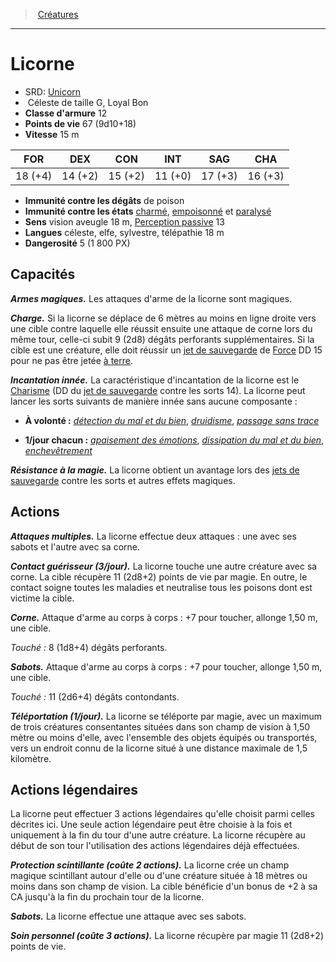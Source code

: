 ﻿---
!MonsterHD
Type: Céleste
Size: G
Alignment: Loyal Bon
ArmorClass: 12
HitPoints: 67 (9d10+18)
Speed: 15 m
Strength: 18 (+4)
Dexterity: 14 (+2)
Constitution: 15 (+2)
Intelligence: 11 (+0)
Wisdom: 17 (+3)
Charisma: 16 (+3)
DamageImmunities: de poison
ConditionImmunities: '[charmé](hd_conditions_charme.md), [empoisonné](hd_conditions_empoisonne.md) et [paralysé](hd_conditions_paralyse.md)'
Senses: vision aveugle 18 m, [Perception passive](hd_abilities_dexterity_perception_passive.md) 13
Languages: céleste, elfe, sylvestre, télépathie 18 m
Challenge: 5 (1 800 PX)
Id: monsters_hd.md#licorne
ParentLink: monsters_hd.md#créatures
Name: Licorne
ParentName: Créatures
NameLevel: 1
AltName: '[Unicorn](srd_monsters_unicorn.md)'
Attributes: {}
---
> [Créatures](hd_monsters.md)

---

# Licorne

- SRD: [Unicorn](srd_monsters_unicorn.md)
-  Céleste de taille G, Loyal Bon
- **Classe d'armure** 12
- **Points de vie** 67 (9d10+18)
- **Vitesse** 15 m

|FOR|DEX|CON|INT|SAG|CHA|
|---|---|---|---|---|---|
|18 (+4)|14 (+2)|15 (+2)|11 (+0)|17 (+3)|16 (+3)|

- **Immunité contre les dégâts** de poison
- **Immunité contre les états** [charmé](hd_conditions_charme.md), [empoisonné](hd_conditions_empoisonne.md) et [paralysé](hd_conditions_paralyse.md)
- **Sens** vision aveugle 18 m, [Perception passive](hd_abilities_dexterity_perception_passive.md) 13
- **Langues** céleste, elfe, sylvestre, télépathie 18 m
- **Dangerosité** 5 (1 800 PX)

## Capacités

**_Armes magiques._** Les attaques d'arme de la licorne sont magiques.

**_Charge._** Si la licorne se déplace de 6 mètres au moins en ligne droite vers une cible contre laquelle elle réussit ensuite une attaque de corne lors du même tour, celle-ci subit 9 (2d8) dégâts perforants supplémentaires. Si la cible est une créature, elle doit réussir un [jet de sauvegarde](hd_abilities_jets_de_sauvegarde.md) de [Force](hd_abilities_strength.md) DD 15 pour ne pas être jetée [à terre](hd_conditions_a_terre.md).

**_Incantation innée._** La caractéristique d'incantation de la licorne est le [Charisme](hd_abilities_charisma.md) (DD du [jet de sauvegarde](hd_abilities_jets_de_sauvegarde.md) contre les sorts 14). La licorne peut lancer les sorts suivants de manière innée sans aucune composante :

* **À volonté :** _[détection du mal et du bien](hd_spells_detection_du_mal_et_du_bien.md)_, _[druidisme](hd_spells_druidisme.md)_, _[passage sans trace](hd_spells_passage_sans_trace.md)_

* **1/jour chacun :** _[apaisement des émotions](hd_spells_apaisement_des_emotions.md)_, _[dissipation du mal et du bien](hd_spells_dissipation_du_mal_et_du_bien.md)_, _[enchevêtrement](hd_spells_enchevetrement.md)_

**_Résistance à la magie._** La licorne obtient un avantage lors des [jets de sauvegarde](hd_abilities_jets_de_sauvegarde.md) contre les sorts et autres effets magiques.

## Actions

**_Attaques multiples._** La licorne effectue deux attaques : une avec ses sabots et l'autre avec sa corne.

**_Contact guérisseur (3/jour)._** La licorne touche une autre créature avec sa corne. La cible récupère 11 (2d8+2) points de vie par magie. En outre, le contact soigne toutes les maladies et neutralise tous les poisons dont est victime la cible.

**_Corne._** Attaque d'arme au corps à corps : +7 pour toucher, allonge 1,50 m, une cible.

_Touché :_ 8 (1d8+4) dégâts perforants.

**_Sabots._** Attaque d'arme au corps à corps : +7 pour toucher, allonge 1,50 m, une cible.

_Touché :_ 11 (2d6+4) dégâts contondants.

**_Téléportation (1/jour)._** La licorne se téléporte par magie, avec un maximum de trois créatures consentantes situées dans son champ de vision à 1,50 mètre ou moins d'elle, avec l'ensemble des objets équipés ou transportés, vers un endroit connu de la licorne situé à une distance maximale de 1,5 kilomètre.

## Actions légendaires

La licorne peut effectuer 3 actions légendaires qu'elle choisit parmi celles décrites ici. Une seule action légendaire peut être choisie à la fois et uniquement à la fin du tour d'une autre créature. La licorne récupère au début de son tour l'utilisation des actions légendaires déjà effectuées.

**_Protection scintillante (coûte 2 actions)._** La licorne crée un champ magique scintillant autour d'elle ou d'une créature située à 18 mètres ou moins dans son champ de vision. La cible bénéficie d'un bonus de +2 à sa CA jusqu'à la fin du prochain tour de la licorne.

**_Sabots._** La licorne effectue une attaque avec ses sabots.

**_Soin personnel (coûte 3 actions)._** La licorne récupère par magie 11 (2d8+2) points de vie.

